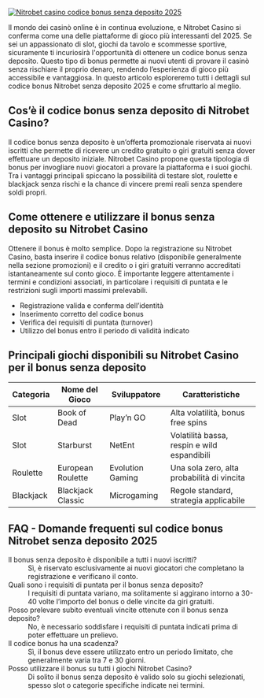 [![Nitrobet casino codice bonus senza deposito 2025](https://123-caf.pages.dev/gitsignup.png)](https://vrmoo.ru/Bt82HjjY)

<p>Il mondo dei casinò online è in continua evoluzione, e Nitrobet Casino si conferma come una delle piattaforme di gioco più interessanti del 2025. Se sei un appassionato di slot, giochi da tavolo e scommesse sportive, sicuramente ti incuriosirà l'opportunità di ottenere un codice bonus senza deposito. Questo tipo di bonus permette ai nuovi utenti di provare il casinò senza rischiare il proprio denaro, rendendo l’esperienza di gioco più accessibile e vantaggiosa. In questo articolo esploreremo tutti i dettagli sul codice bonus Nitrobet senza deposito 2025 e come sfruttarlo al meglio.</p>  <h2>Cos’è il codice bonus senza deposito di Nitrobet Casino?</h2> <p>Il codice bonus senza deposito è un’offerta promozionale riservata ai nuovi iscritti che permette di ricevere un credito gratuito o giri gratuiti senza dover effettuare un deposito iniziale. Nitrobet Casino propone questa tipologia di bonus per invogliare nuovi giocatori a provare la piattaforma e i suoi giochi. Tra i vantaggi principali spiccano la possibilità di testare slot, roulette e blackjack senza rischi e la chance di vincere premi reali senza spendere soldi propri.</p>  <h2>Come ottenere e utilizzare il bonus senza deposito su Nitrobet Casino</h2> <p>Ottenere il bonus è molto semplice. Dopo la registrazione su Nitrobet Casino, basta inserire il codice bonus relativo (disponibile generalmente nella sezione promozioni) e il credito o i giri gratuiti verranno accreditati istantaneamente sul conto gioco. È importante leggere attentamente i termini e condizioni associati, in particolare i requisiti di puntata e le restrizioni sugli importi massimi prelevabili.</p>  <ul>   <li>Registrazione valida e conferma dell’identità</li>   <li>Inserimento corretto del codice bonus</li>   <li>Verifica dei requisiti di puntata (turnover)</li>   <li>Utilizzo del bonus entro il periodo di validità indicato</li> </ul>  <h2>Principali giochi disponibili su Nitrobet Casino per il bonus senza deposito</h2> <table>   <thead>     <tr>       <th>Categoria</th>       <th>Nome del Gioco</th>       <th>Sviluppatore</th>       <th>Caratteristiche</th>     </tr>   </thead>   <tbody>     <tr>       <td>Slot</td>       <td>Book of Dead</td>       <td>Play’n GO</td>       <td>Alta volatilità, bonus free spins</td>     </tr>     <tr>       <td>Slot</td>       <td>Starburst</td>       <td>NetEnt</td>       <td>Volatilità bassa, respin e wild espandibili</td>     </tr>     <tr>       <td>Roulette</td>       <td>European Roulette</td>       <td>Evolution Gaming</td>       <td>Una sola zero, alta probabilità di vincita</td>     </tr>     <tr>       <td>Blackjack</td>       <td>Blackjack Classic</td>       <td>Microgaming</td>       <td>Regole standard, strategia applicabile</td>     </tr>   </tbody> </table>  <h2>FAQ - Domande frequenti sul codice bonus Nitrobet senza deposito 2025</h2> <dl>   <dt>Il bonus senza deposito è disponibile a tutti i nuovi iscritti?</dt>   <dd>Sì, è riservato esclusivamente ai nuovi giocatori che completano la registrazione e verificano il conto.</dd>    <dt>Quali sono i requisiti di puntata per il bonus senza deposito?</dt>   <dd>I requisiti di puntata variano, ma solitamente si aggirano intorno a 30-40 volte l’importo del bonus o delle vincite da giri gratuiti.</dd>    <dt>Posso prelevare subito eventuali vincite ottenute con il bonus senza deposito?</dt>   <dd>No, è necessario soddisfare i requisiti di puntata indicati prima di poter effettuare un prelievo.</dd>    <dt>Il codice bonus ha una scadenza?</dt>   <dd>Sì, il bonus deve essere utilizzato entro un periodo limitato, che generalmente varia tra 7 e 30 giorni.</dd>    <dt>Posso utilizzare il bonus su tutti i giochi Nitrobet Casino?</dt>   <dd>Di solito il bonus senza deposito è valido solo su giochi selezionati, spesso slot o categorie specifiche indicate nei termini.</dd> </dl>